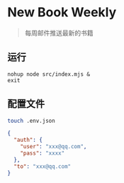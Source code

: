 # New Book Weekly

> 每周邮件推送最新的书籍

## 运行

```shell
nohup node src/index.mjs &
exit
```

## 配置文件

```sh
touch .env.json
```

```json
{
  "auth": {
    "user": "xxx@qq.com",
    "pass": "xxxx"
  },
  "to": "xxx@qq.com"
}
```
